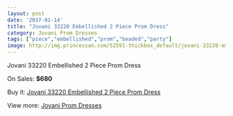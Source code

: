 ```yaml
---
layout: post
date: '2017-01-14'
title: "Jovani 33220 Embellished 2 Piece Prom Dress"
category: Jovani Prom Dresses
tags: ["piece","embellished","prom","beaded","party"]
image: http://img.princessan.com/52591-thickbox_default/jovani-33220-embellished-2-piece-prom-dress.jpg
---
```

Jovani 33220 Embellished 2 Piece Prom Dress

On Sales: **$680**
<a href="https://www.princessan.com/en/jovani-prom-dresses/23699-jovani-33220-embellished-2-piece-prom-dress.html"><amp-img layout="responsive" width="600" height="600" src="//img.princessan.com/52591-thickbox_default/jovani-33220-embellished-2-piece-prom-dress.jpg" alt="Jovani 33220 Embellished 2 Piece Prom Dress 0" /></a>
<a href="https://www.princessan.com/en/jovani-prom-dresses/23699-jovani-33220-embellished-2-piece-prom-dress.html"><amp-img layout="responsive" width="600" height="600" src="//img.princessan.com/52592-thickbox_default/jovani-33220-embellished-2-piece-prom-dress.jpg" alt="Jovani 33220 Embellished 2 Piece Prom Dress 1" /></a>

Buy it: [Jovani 33220 Embellished 2 Piece Prom Dress](https://www.princessan.com/en/jovani-prom-dresses/23699-jovani-33220-embellished-2-piece-prom-dress.html "Jovani 33220 Embellished 2 Piece Prom Dress")

View more: [Jovani Prom Dresses](https://www.princessan.com/en/207-jovani-prom-dresses "Jovani Prom Dresses")